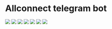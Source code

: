 # Allconnect telegram bot

<p align="left">
<img src="https://raster.shields.io/github/last-commit/in7erval/allconnect-telebot">
<img src="https://raster.shields.io/badge/made_by-in7erval-blue">
<img src="https://img.shields.io/badge/Made%20with-Python-1f425f.svg">
<img src="https://raster.shields.io/github/repo-size/in7erval/allconnect-telebot">
<a href="https://sonarcloud.io/summary/new_code?id=in7erval_allconnect-telebot"><img src="https://sonarcloud.io/api/project_badges/measure?project=in7erval_allconnect-telebot&metric=ncloc"></a>
<a href="https://sonarcloud.io/summary/new_code?id=in7erval_allconnect-telebot"><img src="https://sonarcloud.io/api/project_badges/measure?project=in7erval_allconnect-telebot&metric=reliability_rating"></a>
<a href="https://sonarcloud.io/summary/new_code?id=in7erval_allconnect-telebot"><img src="https://sonarcloud.io/api/project_badges/measure?project=in7erval_allconnect-telebot&metric=sqale_rating"></a>
</p>
